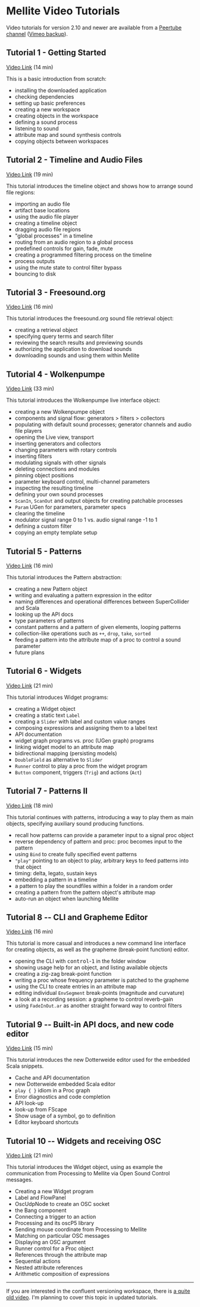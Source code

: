# Mellite Video Tutorials

Video tutorials for version 2.10 and newer are available from a [Peertube channel](https://peertube.social/video-channels/da59306f-d732-42d5-864f-3b70b868e9fb/videos) ([Vimeo backup](https://vimeo.com/album/4473871)).

## Tutorial 1 - Getting Started

[Video Link](https://peertube.social/videos/watch/d5c98baf-fa70-4211-a31d-95c9181a3dfb) (14 min)

This is a basic introduction from scratch:

 - installing the downloaded application
 - checking dependencies
 - setting up basic preferences
 - creating a new workspace
 - creating objects in the workspace
 - defining a sound process
 - listening to sound
 - attribute map and sound synthesis controls
 - copying objects between workspaces

## Tutorial 2 - Timeline and Audio Files

[Video Link](https://peertube.social/videos/watch/8a664318-87b4-4e8a-83bb-a847eacbbca2) (19 min)

This tutorial introduces the timeline object and shows how to arrange sound file regions:

 - importing an audio file
 - artifact base locations
 - using the audio file player
 - creating a timeline object
 - dragging audio file regions
 - "global processes" in a timeline
 - routing from an audio region to a global process
 - predefined controls for gain, fade, mute
 - creating a programmed filtering process on the timeline
 - process outputs
 - using the mute state to control filter bypass
 - bouncing to disk

## Tutorial 3 - Freesound.org

[Video Link](https://peertube.social/videos/watch/306e11ce-d01f-42ac-bb07-62d5d406b85b) (16 min)

This tutorial introduces the freesound.org sound file retrieval object:

 - creating a retrieval object
 - specifying query terms and search filter
 - reviewing the search results and previewing sounds
 - authorizing the application to download sounds
 - downloading sounds and using them within Mellite

## Tutorial 4 - Wolkenpumpe

[Video Link](https://peertube.social/videos/watch/1a179f03-402c-4844-b2e9-653664fe17ca) (33 min)

This tutorial introduces the Wolkenpumpe live interface object:

 - creating a new Wolkenpumpe object
 - components and signal flow: generators > filters > collectors
 - populating with default sound processes; generator channels and audio file players
 - opening the Live view, transport
 - inserting generators and collectors
 - changing parameters with rotary controls
 - inserting filters
 - modulating signals with other signals
 - deleting connections and modules
 - pinning object positions
 - parameter keyboard control, multi-channel parameters
 - inspecting the resulting timeline
 - defining your own sound processes
 - `ScanIn`, `ScanOut` and output objects for creating patchable processes
 - `Param` UGen for parameters, parameter specs
 - clearing the timeline
 - modulator signal range 0 to 1 vs. audio signal range -1 to 1
 - defining a custom filter
 - copying an empty template setup

## Tutorial 5 - Patterns

[Video Link](https://peertube.social/videos/watch/2bb93731-d6a5-4d97-8dd5-1f6417d1be6f) (16 min)

This tutorial introduces the Pattern abstraction:

 - creating a new Pattern object
 - writing and evaluating a pattern expression in the editor
 - naming differences and operational differences between SuperCollider and Scala
 - looking up the API docs
 - type parameters of patterns
 - constant patterns and a pattern of given elements, looping patterns
 - collection-like operations such as `++`, `drop`, `take`, `sorted`
 - feeding a pattern into the attribute map of a proc to control a sound parameter
 - future plans

## Tutorial 6 - Widgets

[Video Link](https://peertube.social/videos/watch/de98dae5-c3d4-464c-9c79-6bfed1367ae3) (21 min)

This tutorial introduces Widget programs:

- creating a Widget object
- creating a static text `Label`
- creating a `Slider` with label and custom value ranges
- composing expressions and assigning them to a label text
- API documentation
- widget graph programs vs. proc (UGen graph) programs
- linking widget model to an attribute map
- bidirectional mapping (persisting models)
- `DoubleField` as alternative to `Slider`
- `Runner` control to play a proc from the widget program
- `Button` component, triggers (`Trig`) and actions (`Act`)

## Tutorial 7 - Patterns II

[Video Link](https://peertube.social/videos/watch/46e65cde-b459-487a-9884-0f00725e1980) (18 min)

This tutorial continues with patterns, introducing a way to play them as main objects,
specifying auxiliary sound producing functions.

- recall how patterns can provide a parameter input to a signal proc object
- reverse dependency of pattern and proc: proc becomes input to the pattern
- using `Bind` to create fully specified event patterns
- `"play"` pointing to an object to play, arbitrary keys to feed patterns into that object
- timing: delta, legato, sustain keys
- embedding a pattern in a timeline
- a pattern to play the soundfiles within a folder in a random order
- creating a pattern from the pattern object's attribute map
- auto-run an object when launching Mellite

## Tutorial 8 -- CLI and Grapheme Editor

[Video Link](https://peertube.social/videos/watch/6ef9d4cf-7ae0-47c0-b011-f0559e464fea) (16 min)

This tutorial is more casual and introduces a new command line interface for creating objects,
as well as the grapheme (break-point function) editor.

- opening the CLI with <kbd>control</kbd>-<kbd>1</kbd> in the folder window
- showing usage help for an object, and listing available objects
- creating a zig-zag break-point function
- writing a proc whose frequency parameter is patched to the grapheme
- using the CLI to create entries in an attribute map
- editing individual `EnvSegment` break-points (magnitude and curvature)
- a look at a recording session: a grapheme to control reverb-gain
- using `FadeInOut.ar` as another straight forward way to control filters

## Tutorial 9 -- Built-in API docs, and new code editor

[Video Link](https://peertube.social/videos/watch/39933fdf-2cc8-4594-87aa-8f0ac6e8ed45) (15 min)

This tutorial introduces the new Dotterweide editor used for the embedded
Scala snippets.

- Cache and API documentation
- new Dotterweide embedded Scala editor
- `play { }` idiom in a Proc graph
- Error diagnostics and code completion
- API look-up
- look-up from FScape
- Show usage of a symbol, go to definition
- Editor keyboard shortcuts

## Tutorial 10 -- Widgets and receiving OSC

[Video Link](https://peertube.social/videos/watch/e10b8a0c-7d26-4bcc-a611-1175faa6287c) (21 min)

This tutorial introduces the Widget object, using as example the communication from
Processing to Mellite via Open Sound Control messages.

- Creating a new Widget program
- Label and FlowPanel
- OscUdpNode to create an OSC socket
- the Bang component
- Connecting a trigger to an action
- Processing and its oscP5 library
- Sending mouse coordinate from Processing to Mellite
- Matching on particular OSC messages
- Displaying an OSC argument
- Runner control for a Proc object
- References through the attribute map
- Sequential actions
- Nested attribute references
- Arithmetic composition of expressions

---

If you are interested in the confluent versioning workspace, there is [a quite old video](https://vimeo.com/86202332).
I'm planning to cover this topic in updated tutorials.
